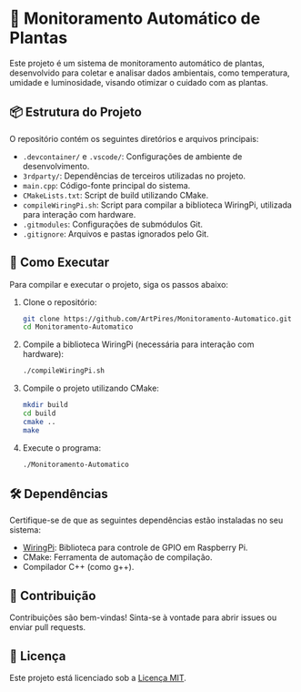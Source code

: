 # 🌿 Monitoramento Automático de Plantas

Este projeto é um sistema de monitoramento automático de plantas, desenvolvido para coletar e analisar dados ambientais, como temperatura, umidade e luminosidade, visando otimizar o cuidado com as plantas.

## 📦 Estrutura do Projeto

O repositório contém os seguintes diretórios e arquivos principais:

- `.devcontainer/` e `.vscode/`: Configurações de ambiente de desenvolvimento.
- `3rdparty/`: Dependências de terceiros utilizadas no projeto.
- `main.cpp`: Código-fonte principal do sistema.
- `CMakeLists.txt`: Script de build utilizando CMake.
- `compileWiringPi.sh`: Script para compilar a biblioteca WiringPi, utilizada para interação com hardware.
- `.gitmodules`: Configurações de submódulos Git.
- `.gitignore`: Arquivos e pastas ignorados pelo Git.

## 🚀 Como Executar

Para compilar e executar o projeto, siga os passos abaixo:

1. Clone o repositório:
   ```bash
   git clone https://github.com/ArtPires/Monitoramento-Automatico.git
   cd Monitoramento-Automatico
   ```

2. Compile a biblioteca WiringPi (necessária para interação com hardware):
   ```bash
   ./compileWiringPi.sh
   ```

3. Compile o projeto utilizando CMake:
   ```bash
   mkdir build
   cd build
   cmake ..
   make
   ```

4. Execute o programa:
   ```bash
   ./Monitoramento-Automatico
   ```

## 🛠️ Dependências

Certifique-se de que as seguintes dependências estão instaladas no seu sistema:

- [WiringPi](http://wiringpi.com/): Biblioteca para controle de GPIO em Raspberry Pi.
- CMake: Ferramenta de automação de compilação.
- Compilador C++ (como g++).

## 🤝 Contribuição

Contribuições são bem-vindas! Sinta-se à vontade para abrir issues ou enviar pull requests.

## 📄 Licença

Este projeto está licenciado sob a [Licença MIT](LICENSE).
